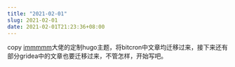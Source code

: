 ```yaml
---
title: "2021-02-01"
slug: 2021-02-01
date: 2021-02-01T21:23:36+08:00
---
```


copy [immmmm](https://immmmm.com)大佬的定制hugo主题，将bitcron中文章均迁移过来，接下来还有部分gridea中的文章也要迁移过来，不管怎样，开始写吧。
